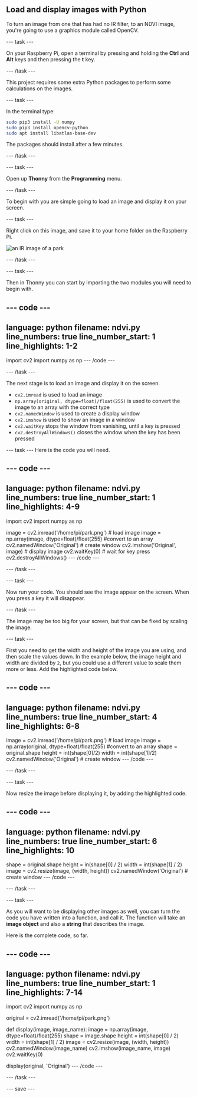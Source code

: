 ## Load and display images with Python

<div style="display: flex; flex-wrap: wrap">
<div style="flex-basis: 200px; flex-grow: 1; margin-right: 15px;">
To turn an image from one that has had no IR filter, to an NDVI image, you're going to use a graphics module called OpenCV.
</div>
</div>

--- task ---

On your Raspberry Pi, open a terminal by pressing and holding the **Ctrl** and **Alt** keys and then pressing the **t** key.

--- /task ---

This project requires some extra Python packages to perform some calculations on the images.

--- task ---

In the terminal type:

```bash
sudo pip3 install -U numpy
sudo pip3 install opencv-python
sudo apt install libatlas-base-dev
```

The packages should install after a few minutes.

--- /task ---

--- task ---

Open up **Thonny** from the **Programming** menu.

--- /task ---

To begin with you are simple going to load an image and display it on your screen.

--- task ---

Right click on this image, and save it to your home folder on the Raspberry Pi.

![an IR image of a park](images/park.png)

--- /task ---

--- task ---

Then in Thonny you can start by importing the two modules you will need to begin with.

--- code ---
---
language: python
filename: ndvi.py
line_numbers: true
line_number_start: 1
line_highlights: 1-2
---
import cv2
import numpy as np
--- /code ---

--- /task ---

The next stage is to load an image and display it on the screen.

- `cv2.imread` is used to load an image
- `np.array(original, dtype=float)/float(255)` is used to convert the image to an array with the correct type
- `cv2.namedWindow` is used to create a display window
- `cv2.imshow` is used to show an image in a window
- `cv2.waitKey` stops the window from vanishing, until a key is pressed
- `cv2.destroyAllWindows()` closes the window when the key has been pressed

--- task ---
Here is the code you will need.

--- code ---
---
language: python
filename: ndvi.py
line_numbers: true
line_number_start: 1
line_highlights: 4-9
---
import cv2
import numpy as np

image = cv2.imread('/home/pi/park.png') # load image
image = np.array(image, dtype=float)/float(255) #convert to an array
cv2.namedWindow('Original') # create window
cv2.imshow('Original', image) # display image
cv2.waitKey(0) # wait for key press
cv2.destroyAllWindows()
--- /code ---

--- /task ---

--- task ---

Now run your code. You should see the image appear on the screen. When you press a key it will disappear.

--- /task ---

The image may be too big for your screen, but that can be fixed by scaling the image.

--- task ---

First you need to get the width and height of the image you are using, and then scale the values down. In the example below, the image height and width are divided by `2`, but you could use a different value to scale them more or less.
Add the highlighted code below.

--- code ---
---
language: python
filename: ndvi.py
line_numbers: true
line_number_start: 4
line_highlights: 6-8
---
image = cv2.imread('/home/pi/park.png') # load image
image = np.array(original, dtype=float)/float(255) #convert to an array
shape = original.shape
height = int(shape[0]/2)
width = int(shape[1]/2)
cv2.namedWindow('Original') # create window
--- /code ---

--- /task ---

--- task ---

Now resize the image before displaying it, by adding the highlighted code.

--- code ---
---
language: python
filename: ndvi.py
line_numbers: true
line_number_start: 6
line_highlights: 10
---
shape = original.shape
height = in(shape[0] / 2)
width = int(shape[1] / 2)
image = cv2.resize(image, (width, height))
cv2.namedWindow('Original') # create window
--- /code ---

--- /task ---

--- task ---

As you will want to be displaying other images as well, you can turn the code you have written into a function, and call it. The function will take an **image object** and also a **string** that describes the image.

Here is the complete code, so far.

--- code ---
---
language: python
filename: ndvi.py
line_numbers: true
line_number_start: 1
line_highlights: 7-14
---
import cv2
import numpy as np

original = cv2.imread('/home/pi/park.png')


def display(image, image_name):
    image = np.array(image, dtype=float)/float(255)
    shape = image.shape
    height = int(shape[0] / 2)
    width = int(shape[1] / 2)
    image = cv2.resize(image, (width, height))
    cv2.namedWindow(image_name)
    cv2.imshow(image_name, image)
    cv2.waitKey(0)


display(original, 'Original')
--- /code ---

--- /task ---

--- save ---
